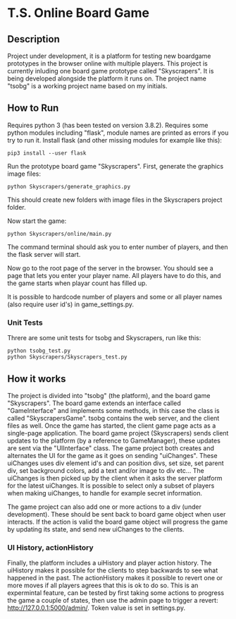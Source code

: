 
# T.S. Online Board Game

## Description

Project under development, it is a platform for testing new boardgame prototypes in the browser online with multiple players.
This project is currently inluding one board game prototype called "Skyscrapers". It is being developed alongside the platform it runs on.
The project name "tsobg" is a working project name based on my initials.

## How to Run

Requires python 3 (has been tested on version 3.8.2).
Requires some python modules including "flask", module names are printed as errors if you try to run it.
Install flask (and other missing modules for example like this):
```
pip3 install --user flask
```

Run the prototype board game "Skyscrapers".
First, generate the graphics image files:
```
python Skyscrapers/generate_graphics.py
```

This should create new folders with image files in the Skyscrapers project folder.

Now start the game:
```
python Skyscrapers/online/main.py
```

The command terminal should ask you to enter number of players, and then the flask server will start.

Now go to the root page of the server in the browser.
You should see a page that lets you enter your player name.
All players have to do this, and the game starts when playar count has filled up.

It is possible to hardcode number of players and some or all player names (also require user id's) in game_settings.py.

### Unit Tests

Threre are some unit tests for tsobg and Skyscrapers, run like this:
```
python tsobg_test.py
python Skyscrapers/Skyscrapers_test.py
```

## How it works

The project is divided into "tsobg" (the platform), and the board game "Skyscrapers".
The board game extends an interface called "GameInterface" and implements some methods, in this case the class is called "SkyscrapersGame".
tsobg contains the web server, and the client files as well.
Once the game has started, the client game page acts as a single-page application.
The board game project (Skyscrapers) sends client updates to the platform (by a reference to GameManager), these updates are sent via the "UIInterface" class.
The game project both creates and alternates the UI for the game as it goes on sending "uiChanges".
These uiChanges uses div element id's and can position divs, set size, set parent div, set background colors, add a text and/or image to div etc...
The uiChanges is then picked up by the client when it asks the server platform for the latest uiChanges.
It is possible to select only a subset of players when making uiChanges, to handle for example secret information.

The game project can also add one or more actions to a div (under development). These should be sent back to board game object when user interacts.
If the action is valid the board game object will progress the game by updating its state, and send new uiChanges to the clients.

### UI History, actionHistory
Finally, the platform includes a uiHistory and player action history. The uiHistory makes it possible for the clients to step backwards to see what happened in the past.
The actionHistory makes it possible to revert one or more moves if all players agrees that this is ok to do so.
This is an expermintal feature, can be tested by first taking some actions to progress the game a couple of states,
then use the admin page to trigger a revert: http://127.0.0.1:5000/admin/<token>. Token value is set in settings.py.